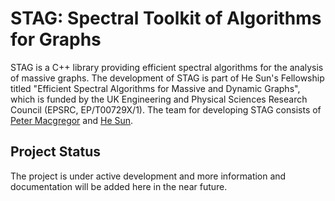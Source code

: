 # STAG: Spectral Toolkit of Algorithms for Graphs

STAG is a C++ library providing efficient spectral algorithms for the analysis of massive graphs. The development of STAG is part of He Sun's Fellowship  titled "Efficient Spectral Algorithms for Massive and Dynamic Graphs", which is funded by the UK Engineering and Physical Sciences Research Council (EPSRC, EP/T00729X/1). The team for developing STAG consists of [Peter Macgregor](https://pmacg.github.io/index.html) and [He Sun](https://homepages.inf.ed.ac.uk/hsun4/index.html).

## Project Status
The project is under active development and more information and documentation will be added here in the near future.
 
